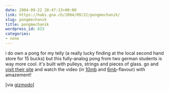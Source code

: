```yaml
---
date: 2004-09-22 20:47:13+00:00
link: https://habi.gna.ch/2004/09/22/pongmechanik/
slug: pongmechanik
title: pongmechanik
wordpress_id: 623
categories:
- none
---
```


i do own a pong for my telly (a really lucky finding at the local second hand store for 15 bucks) but this fully-analog pong from two german students is way more cool. it's built with pulleys, strings and pieces of glass. go and [visit their site](http://www.cyberniklas.de/pongmechanik/index.html) and watch the video (in [10mb](http://www.cyberniklas.de/pongmechanik/videos/video_high.html) and [6mb](http://www.cyberniklas.de/pongmechanik/videos/video_low.html)-flavour) with amazement!

[via [gizmodo](http://www.gizmodo.com/archives/pong-mechanik-021777.php)]
